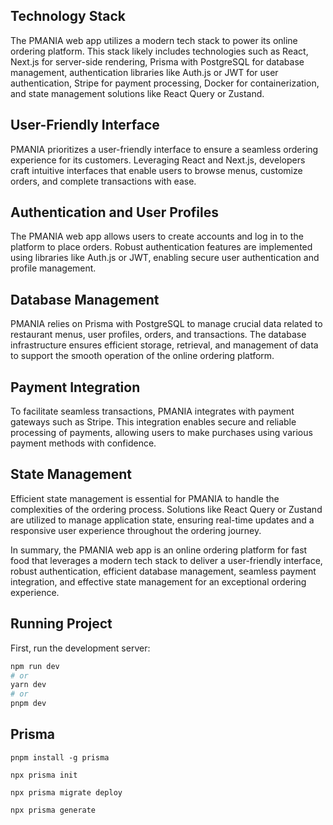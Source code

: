 ## Technology Stack
The PMANIA web app utilizes a modern tech stack to power its online ordering platform. This stack likely includes technologies such as React, Next.js for server-side rendering, Prisma with PostgreSQL for database management, authentication libraries like Auth.js or JWT for user authentication, Stripe for payment processing, Docker for containerization, and state management solutions like React Query or Zustand.

## User-Friendly Interface
PMANIA prioritizes a user-friendly interface to ensure a seamless ordering experience for its customers. Leveraging React and Next.js, developers craft intuitive interfaces that enable users to browse menus, customize orders, and complete transactions with ease.

## Authentication and User Profiles
The PMANIA web app allows users to create accounts and log in to the platform to place orders. Robust authentication features are implemented using libraries like Auth.js or JWT, enabling secure user authentication and profile management.

## Database Management
PMANIA relies on Prisma with PostgreSQL to manage crucial data related to restaurant menus, user profiles, orders, and transactions. The database infrastructure ensures efficient storage, retrieval, and management of data to support the smooth operation of the online ordering platform.

## Payment Integration
To facilitate seamless transactions, PMANIA integrates with payment gateways such as Stripe. This integration enables secure and reliable processing of payments, allowing users to make purchases using various payment methods with confidence.

## State Management
Efficient state management is essential for PMANIA to handle the complexities of the ordering process. Solutions like React Query or Zustand are utilized to manage application state, ensuring real-time updates and a responsive user experience throughout the ordering journey.

In summary, the PMANIA web app is an online ordering platform for fast food that leverages a modern tech stack to deliver a user-friendly interface, robust authentication, efficient database management, seamless payment integration, and effective state management for an exceptional ordering experience.

## Running Project

First, run the development server:

```bash
npm run dev
# or
yarn dev
# or
pnpm dev
```

## Prisma

```
pnpm install -g prisma

npx prisma init

npx prisma migrate deploy

npx prisma generate
```

